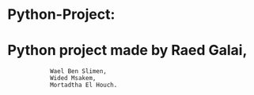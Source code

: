 # Python-Project:
# Python project made by Raed Galai, 
				Wael Ben Slimen, 
				Wided Msakem, 
				Mortadtha El Houch.
